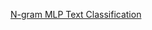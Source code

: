 [N-gram MLP Text Classification](https://nbviewer.jupyter.org/github/bilha-analytics/es_services/blob/ad32dd33370325d2c144f8ded7e3ad13c4a72910/chat_bot_2/notebooks/round_2%20-%20basics%20-%20Text%20Classification.ipynb)